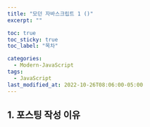 ```yaml
---
title: "모던 자바스크립트 1 ()"
excerpt: ""

toc: true
toc_sticky: true
toc_label: "목차"

categories:
  - Modern-JavaScript
tags:
  - JavaScript
last_modified_at: 2022-10-26T08:06:00-05:00
---
```


## 1. 포스팅 작성 이유
